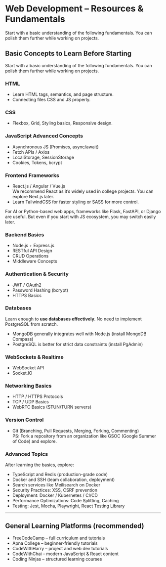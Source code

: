 # Web Development – Resources & Fundamentals

Start with a basic understanding of the following fundamentals. You can polish them further while working on projects.

## Basic Concepts to Learn Before Starting

Start with a basic understanding of the following fundamentals. You can polish them further while working on projects.

### HTML
- Learn HTML tags, semantics, and page structure.
- Connecting files CSS and JS properly.

### CSS
- Flexbox, Grid, Styling basics, Responsive design.

### JavaScript Advanced Concepts
- Asynchronous JS (Promises, async/await)  
- Fetch APIs / Axios  
- LocalStorage, SessionStorage  
- Cookies, Tokens, bcrypt  

### Frontend Frameworks
- React.js / Angular / Vue.js  
  We recommend React as it’s widely used in college projects. You can explore Next.js later.  
- Learn TailwindCSS for faster styling or SASS for more control.

For AI or Python-based web apps, frameworks like Flask, FastAPI, or Django are useful. But even if you start with JS ecosystem, you may switch easily later.

### Backend Basics
- Node.js + Express.js  
- RESTful API Design  
- CRUD Operations  
- Middleware Concepts  

### Authentication & Security
- JWT / OAuth2  
- Password Hashing (bcrypt)  
- HTTPS Basics  

### Databases
Learn enough to **use databases effectively**. No need to implement PostgreSQL from scratch.

- MongoDB generally integrates well with Node.js (install MongoDB Compass)  
- PostgreSQL is better for strict data constraints (install PgAdmin)  

### WebSockets & Realtime
- WebSocket API  
- Socket.IO  

### Networking Basics
- HTTP / HTTPS Protocols  
- TCP / UDP Basics  
- WebRTC Basics (STUN/TURN servers)  

### Version Control
- Git (Branching, Pull Requests, Merging, Forking, Commenting)  
PS: Fork a repository from an organization like GSOC (Google Summer of Code) and explore.

### Advanced Topics
After learning the basics, explore:
- TypeScript and Redis (production-grade code)  
- Docker and SSH (team collaboration, deployment)  
- Search services like Meilisearch on Docker  
- Security Practices: XSS, CSRF prevention  
- Deployment: Docker / Kubernetes / CI/CD  
- Performance Optimizations: Code Splitting, Caching  
- Testing: Jest, Mocha, Playwright, React Testing Library

---

## General Learning Platforms (recommended)
- FreeCodeCamp – full curriculum and tutorials  
- Apna College – beginner-friendly tutorials  
- CodeWithHarry – project and web dev tutorials  
- CodeWithChai – modern JavaScript & React content  
- Coding Ninjas – structured learning courses
